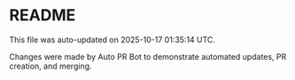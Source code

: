 # README

This file was auto-updated on 2025-10-17 01:35:14 UTC.

Changes were made by Auto PR Bot to demonstrate automated updates, PR creation, and merging.
